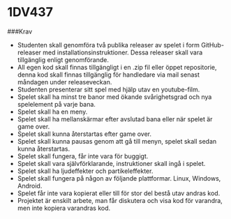# 1DV437

###Krav

* Studenten skall genomföra två publika releaser av spelet i form GitHub-releaser med installationsinstruktioner. Dessa releaser skall vara tillgänglig enligt genomförande.  
* All egen kod skall finnas tillgängligt i en .zip fil eller öppet repositorie, denna kod skall finnas tillgänglig för handledare via mail senast måndagen under releaseveckan.  
* Studenten presenterar sitt spel med hjälp utav en youtube-film.  
* Spelet skall ha minst tre banor med ökande svårighetsgrad och nya spelelement på varje bana.  
* Spelet skall ha en meny.  
* Spelet skall ha mellanskärmar efter avslutad bana eller när spelet är game over.  
* Spelet skall kunna återstartas efter game over.  
* Spelet skall kunna pausas genom att gå till menyn, spelet skall sedan kunna återstartas.  
* Spelet skall fungera, får inte vara för buggigt.  
* Spelet skall vara självförklarande, instruktioner skall ingå i spelet.  
* Spelet skall ha ljudeffekter och partikeleffekter.  
* Spelet skall fungera på någon av följande plattformar. Linux, Windows, Android.  
* Spelet får inte vara kopierat eller till för stor del bestå utav andras kod.  
* Projektet är enskilt arbete, man får diskutera och visa kod för varandra, men inte kopiera varandras kod.  




